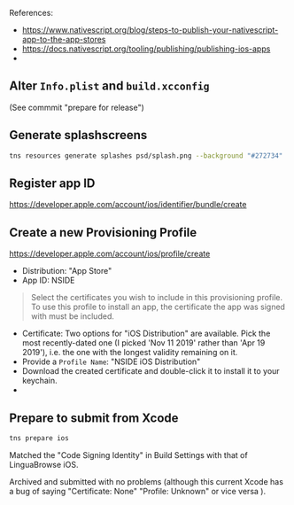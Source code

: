 References:

* https://www.nativescript.org/blog/steps-to-publish-your-nativescript-app-to-the-app-stores
* https://docs.nativescript.org/tooling/publishing/publishing-ios-apps
* 

## Alter `Info.plist` and `build.xcconfig`

(See commmit "prepare for release")

## Generate splashscreens

```sh
tns resources generate splashes psd/splash.png --background "#272734"
```

## Register app ID

https://developer.apple.com/account/ios/identifier/bundle/create


## Create a new Provisioning Profile

https://developer.apple.com/account/ios/profile/create

* Distribution: "App Store"
* App ID: NSIDE

> Select the certificates you wish to include in this provisioning profile. To use this profile to install an app, the certificate the app was signed with must be included.

* Certificate: Two options for "iOS Distribution" are available. Pick the most recently-dated one (I picked 'Nov 11 2019' rather than 'Apr 19 2019'), i.e. the one with the longest validity remaining on it.
* Provide a `Profile Name`: "NSIDE iOS Distribution"
* Download the created certificate and double-click it to install it to your keychain.
* 
<!-- (Ultimately didn't work)
## Bundle

```sh
tns build ios --bundle --release --forDevice --teamId TVU9P2GAL9
```

## Publish

```sh
tns publish ios --ipa /Volumes/Transcend/NSIDE/platforms/ios/build/device/NSIDE.ipa
``` -->

## Prepare to submit from Xcode

```sh
tns prepare ios
```

Matched the "Code Signing Identity" in Build Settings with that of LinguaBrowse iOS.

Archived and submitted with no problems (although this current Xcode has a bug of saying "Certificate: None" "Profile: Unknown" or vice versa ).